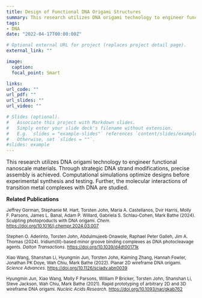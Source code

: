 ```yaml
---
title: Design of Functional DNA Origami Structures
summary: This research utilizes DNA origami technology to engineer functional nanoscale materials. Through strategic DNA strand modifications, precise assembly is achieved. Computational simulations optimize designs before experimental synthesis and testing. Further, the molecular interactions of transition metal complexes with DNA are studied.
tags:
- DNA
date: "2022-04-17T00:00:00Z"

# Optional external URL for project (replaces project detail page).
external_link: ""

image:
  caption: 
  focal_point: Smart

links:
url_code: ""
url_pdf: ""
url_slides: ""
url_video: ""

# Slides (optional).
#   Associate this project with Markdown slides.
#   Simply enter your slide deck's filename without extension.
#   E.g. `slides = "example-slides"` references `content/slides/example-slides.md`.
#   Otherwise, set `slides = ""`.
#slides: example
---
```


This research utilizes DNA origami technology to engineer functional nanoscale materials. Through strategic DNA strand modifications, precise assembly is achieved. Computational simulations optimize designs before experimental synthesis and testing. Further, the molecular interactions of transition metal complexes with DNA are studied.

**Related Publications**

<sup>Jeffrey Gorman, Stephanie M. Hart, Torsten John, Maria A. Castellanos, Dvir Harris, Molly F. Parsons, James L. Banal, Adam P. Willard, Gabriela S. Schlau-Cohen, Mark Bathe (2024). Sculpting photoproducts with DNA origami. *Chem*. https://doi.org/10.1016/j.chempr.2024.03.007</sup> 

<sup>Stephen O. Aderinto, Torsten John, Abdulmujeeb Onawole, Raphael Peter Galleh, Jim A. Thomas (2024). Iridium(III)-based minor groove binding complexes as DNA photocleavage agents. *Dalton Transactions*. https://doi.org/10.1039/d4dt00171k</sup>

<sup>Xiao Wang, Shanshan Li, Hyungmin Jun, Torsten John, Kaiming Zhang, Hannah Fowler, Jonathan PK Doye, Wah Chiu, Mark Bathe (2022). Planar 2D wireframe DNA origami. *Science Advances*. https://doi.org/10.1126/sciadv.abn0039</sup>

<sup>Hyungmin Jun, Xiao Wang, Molly F Parsons, William P Bricker, Torsten John, Shanshan Li, Steve Jackson, Wah Chiu, Mark Bathe (2021). Rapid prototyping of arbitrary 2D and 3D wireframe DNA origami. *Nucleic Acids Research*. https://doi.org/10.1093/nar/gkab762</sup>